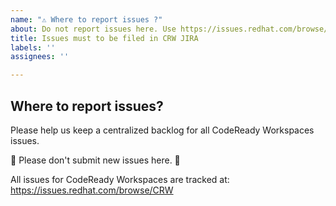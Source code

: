 ```yaml
---
name: "⚠️ Where to report issues ?"
about: Do not report issues here. Use https://issues.redhat.com/browse/CRW
title: Issues must to be filed in CRW JIRA
labels: ''
assignees: ''

---
```


## Where to report issues?

Please help us keep a centralized backlog for all CodeReady Workspaces issues.

🚨 Please don't submit new issues here. 🚨

All issues for CodeReady Workspaces are tracked at: https://issues.redhat.com/browse/CRW
